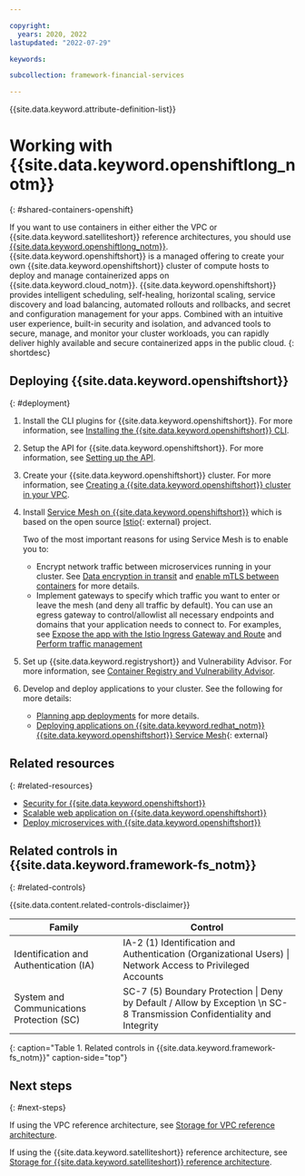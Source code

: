 ```yaml
---

copyright:
  years: 2020, 2022
lastupdated: "2022-07-29"

keywords: 

subcollection: framework-financial-services

---
```


{{site.data.keyword.attribute-definition-list}}

# Working with {{site.data.keyword.openshiftlong_notm}}
{: #shared-containers-openshift}

If you want to use containers in either either the VPC or {{site.data.keyword.satelliteshort}} reference architectures, you should use [{{site.data.keyword.openshiftlong_notm}}](/docs/openshift?topic=openshift-roks-overview). {{site.data.keyword.openshiftshort}} is a managed offering to create your own {{site.data.keyword.openshiftshort}} cluster of compute hosts to deploy and manage containerized apps on {{site.data.keyword.cloud_notm}}. {{site.data.keyword.openshiftshort}} provides intelligent scheduling, self-healing, horizontal scaling, service discovery and load balancing, automated rollouts and rollbacks, and secret and configuration management for your apps. Combined with an intuitive user experience, built-in security and isolation, and advanced tools to secure, manage, and monitor your cluster workloads, you can rapidly deliver highly available and secure containerized apps in the public cloud.
{: shortdesc}



## Deploying {{site.data.keyword.openshiftshort}}
{: #deployment}

1. Install the CLI plugins for {{site.data.keyword.openshiftshort}}. For more information, see [Installing the {{site.data.keyword.openshiftshort}} CLI]().

2. Setup the API for {{site.data.keyword.openshiftshort}}. For more information, see [Setting up the API](/docs/openshift?topic=openshift-cs_api_install).

3. Create your {{site.data.keyword.openshiftshort}} cluster. For more information, see [Creating a {{site.data.keyword.openshiftshort}} cluster in your VPC](/docs/openshift?topic=openshift-vpc_rh_tutorial).

4. Install [Service Mesh on {{site.data.keyword.openshiftshort}}](/docs/solution-tutorials?topic=solution-tutorials-openshift-service-mesh) which is based on the open source [Istio](https://istio.io/){: external} project. 

   Two of the most important reasons for using Service Mesh is to enable you to:

   * Encrypt network traffic between microservices running in your cluster. See [Data encryption in transit](/docs/framework-financial-services?topic=framework-financial-services-shared-encryption-in-transit) and [enable mTLS between containers](/docs/solution-tutorials?topic=solution-tutorials-openshift-service-mesh#openshift-service-mesh-secure_services) for more details.
   * Implement gateways to specify which traffic you want to enter or leave the mesh (and deny all traffic by default). You can use an egress gateway to control/allowlist all necessary endpoints and domains that your application needs to connect to. For examples, see [Expose the app with the Istio Ingress Gateway and Route](/docs/solution-tutorials?topic=solution-tutorials-openshift-service-mesh#openshift-service-mesh-ingress_gateway_route) and [Perform traffic management](docs/solution-tutorials?topic=solution-tutorials-openshift-service-mesh#openshift-service-mesh-traffic_management)

5. Set up {{site.data.keyword.registryshort}} and Vulnerability Advisor. For more information, see [Container Registry and Vulnerability Advisor](/docs/framework-financial-services?topic=framework-financial-services-shared-development-processes#vpc-architecture-development-processes-registry-vulnerability-advisor).

6. Develop and deploy applications to your cluster. See the following for more details:
   * [Planning app deployments](/docs/openshift?topic=openshift-plan_deploy) for more details.
   * [Deploying applications on {{site.data.keyword.redhat_notm}} {{site.data.keyword.openshiftshort}} Service Mesh](https://docs.openshift.com/container-platform/4.5/service_mesh/v1x/prepare-to-deploy-applications-ossm.html){: external}

## Related resources
{: #related-resources}



* [Security for {{site.data.keyword.openshiftshort}}](/docs/openshift?topic=openshift-security)
* [Scalable web application on {{site.data.keyword.openshiftshort}}](/docs/solution-tutorials?topic=solution-tutorials-scalable-webapp-openshift)
* [Deploy microservices with {{site.data.keyword.openshiftshort}}](/docs/solution-tutorials?topic=solution-tutorials-openshift-microservices)

## Related controls in {{site.data.keyword.framework-fs_notm}} 
{: #related-controls}

{{site.data.content.related-controls-disclaimer}}

| Family | Control |
|--------|---------|
| Identification and Authentication (IA) | IA-2 (1) Identification and Authentication (Organizational Users) &#124; Network Access to Privileged Accounts |
| System and Communications Protection (SC) | SC-7 (5) Boundary Protection &#124; Deny by Default / Allow by Exception \n SC-8	Transmission Confidentiality and Integrity |
{: caption="Table 1. Related controls in {{site.data.keyword.framework-fs_notm}}" caption-side="top"}






## Next steps
{: #next-steps}

If using the VPC reference architecture, see [Storage for VPC reference architecture](/docs/framework-financial-services?topic=framework-financial-services-vpc-architecture-storage).

If using the {{site.data.keyword.satelliteshort}} reference architecture, see [Storage for {{site.data.keyword.satelliteshort}} reference architecture](/docs/framework-financial-services?topic=framework-financial-services-satellite-architecture-storage).
